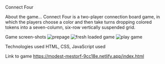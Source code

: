 Connect Four

About the game...
Connect Four is a two-player connection board game, in which the players choose a color and then take turns dropping colored tokens into a seven-column, six-row vertically suspended grid. 

Game screen-shots
![prepage](https://i.imgur.com/kWVvqUS.png)
![fresh loaded game](https://i.imgur.com/kVixn8P.png)
![play game](https://i.imgur.com/A0DOzfj.png)

Technologies used
HTML, CSS, JavaScript used

Link to game
https://modest-mestorf-9cc18e.netlify.app/index.html